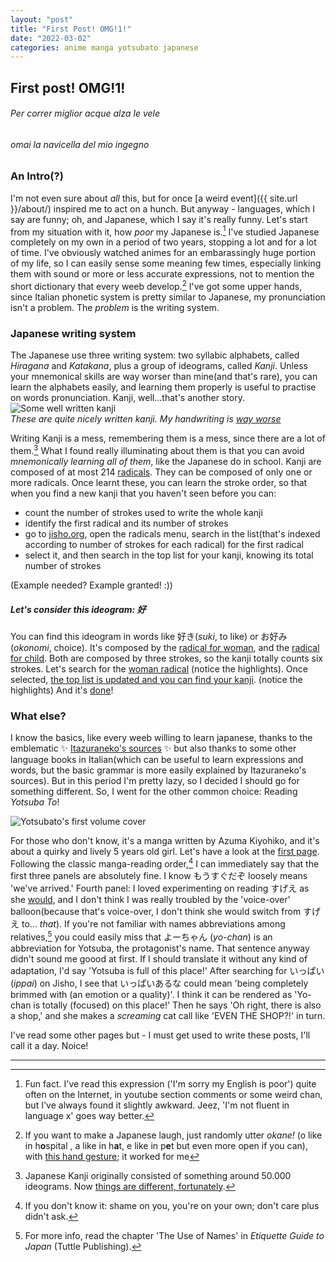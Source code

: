 ```yaml
---
layout: "post"
title: "First Post! OMG!1!"
date: "2022-03-02"
categories: anime manga yotsubato japanese
---
```


## First post! OMG!1!

###### Per correr miglior acque alza le vele
###### omai la navicella del mio ingegno

### An Intro(?)

I'm not even sure about *all* this, but for once [a weird event]({{ site.url }}/about/) inspired me to act on a hunch. But anyway - languages, which I say are funny; oh, and Japanese, which I say it's really funny. Let's start from my situation with it, how *poor* my Japanese is.[^1] I've studied Japanese completely on my own in a period of two years, stopping a lot and for a lot of time. I've obviously watched animes for an embarassingly huge portion of my life, so I can easily sense some meaning few times, especially linking them with sound or more or less accurate expressions, not to mention the short dictionary that every weeb develop.[^2] I've got some upper hands, since Italian phonetic system is pretty similar to Japanese, my pronunciation isn't a problem. The *problem* is the writing system.

### Japanese writing system

The Japanese use three writing system: two syllabic alphabets, called *Hiragana* and *Katakana*, plus a group of ideograms, called *Kanji*. Unless your mnemonical skills are way worser than mine(and that's rare), you can learn the alphabets easily, and learning them properly is useful to practise on words pronunciation. Kanji, well...that's another story.   
![Some well written kanji](https://i.imgur.com/cq7fsvR.jpeg "Some well written kanji")   
*These are quite nicely written kanji. My handwriting is [way worse](https://github.com/nayorejournal/nayorejournal.github.io/blob/main/assets/myhandwriting.jpg?raw=true)*

Writing Kanji is a mess, remembering them is a mess, since there are a lot of them.[^3] What I found really illuminating about them is that you can avoid *mnemonically learning all of them*, like the Japanese do in school. Kanji are composed of at most 214 [radicals](https://en.wikipedia.org/wiki/Radical_(Chinese_characters)). They can be composed of only one or more radicals. Once learnt these, you can learn the stroke order, so that when you find a new kanji that you haven't seen before you can:   
- count the number of strokes used to write the whole kanji
- identify the first radical and its number of strokes
- go to [jisho.org](https://jisho.org), open the radicals menu, search in the list(that's indexed according to number of strokes for each radical) for the first radical
- select it, and then search in the top list for your kanji, knowing its total number of strokes   

(Example needed? Example granted! :))

##### Let's consider this ideogram: 好

You can find this ideogram in words like 好き(*suki*, to like) or お好み(*okonomi*, choice). It's composed by the [radical for woman](https://en.wiktionary.org/wiki/%E5%A5%B3#Translingual), and the [radical for child](https://en.wiktionary.org/wiki/%E5%AD%90#Translingual). Both are composed by three strokes, so the kanji totally counts six strokes. Let's search for the [woman radical](https://github.com/nayorejournal/nayorejournal.github.io/blob/main/assets/1.JPG?raw=true) (notice the highlights). Once selected, [the top list is updated and you can find your kanji](https://github.com/nayorejournal/nayorejournal.github.io/blob/main/assets/2.JPG?raw=true). (notice the highlights) And it's [done](https://jisho.org/search/%E5%A5%BD)! 

### What else?
I know the basics, like every weeb willing to learn japanese, thanks to the emblematic :sparkles: [Itazuraneko's sources](https://itazuraneko.neocities.org/) :sparkles: but also thanks to some other language books in Italian(which can be useful to learn expressions and words, but the basic grammar is more easily explained by Itazuraneko's sources). But in this period I'm pretty lazy, so I decided I should go for something different. So, I went for the other common choice: Reading *Yotsuba To*! 

![Yotsubato's first volume cover](https://upload.wikimedia.org/wikipedia/en/0/01/Yotsuba%26-vol1cover-jp.png "Yotsubato's first volume cover")

For those who don't know, it's a manga written by Azuma Kiyohiko, and it's about a quirky and lively 5 years old girl. Let's have a look at the [first page](https://github.com/nayorejournal/nayorejournal.github.io/blob/main/assets/Yotsubato!1-12.jpg?raw=true). Following the classic manga-reading order,[^4] I can immediately say that the first three panels are absolutely fine. I know もうすぐだぞ loosely means 'we've arrived.' Fourth panel: I loved experimenting on reading すげえ as she [would](https://voca.ro/16f2XuuQ1KZH), and I don't think I was really troubled by the 'voice-over' balloon(because that's voice-over, I don't think she would switch from すげえ to... *that*). If you're not familiar with names abbreviations among relatives,[^5] you could easily miss that よーちゃん (*yo-chan*) is an abbreviation for Yotsuba, the protagonist's name. That sentence anyway didn't sound me goood at first. If I should translate it without any kind of adaptation, I'd say 'Yotsuba is full of this place!' After searching for いっぱい (*ippai*) on Jisho, I see that いっぱいあるな could mean 'being completely brimmed with (an emotion or a quality)'. I think it can be rendered as 'Yo-chan is totally (focused) on this place!' Then he says 'Oh right, there is also a shop,' and she makes a *screaming* cat call like 'EVEN THE SHOP?!' in turn.

I've read some other pages but - I must get used to write these posts, I'll call it a day. Noice!

---

[^1]: Fun fact. I've read this expression ('I'm sorry my English is poor') quite often on the Internet, in youtube section comments or some weird chan, but I've always found it slightly awkward. Jeez, 'I'm not fluent in language x' goes way better.

[^2]: If you want to make a Japanese laugh, just randomly utter *okane!* (o like in h**o**spital , a like in h**a**t, e like in p**e**t but even more open if you can), with [this hand gesture](https://media.japanesewithanime.com/uploads/money-gesture-hachikuji-mayoi-nisemonogatari-ep01.jpg); it worked for me

[^3]: Japanese Kanji originally consisted of something around 50.000 ideograms. Now [things are different, fortunately](https://en.wikipedia.org/wiki/J%C5%8Dy%C5%8D_kanji).

[^4]: If you don't know it: shame on you, you're on your own; don't care plus didn't ask.

[^5]: For more info, read the chapter 'The Use of Names' in *Etiquette Guide to Japan* (Tuttle Publishing).
